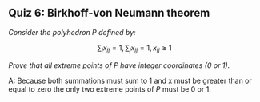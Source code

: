 ## Quiz 6: Birkhoff-von Neumann theorem

*Consider the polyhedron P defined by:*

$$
  \sum_{i} x_{ij} = 1, \sum_{j} x_{ij} = 1, x_{ij} \geq 1
$$

*Prove that all extreme points of P have integer coordinates (0 or 1).*

A: Because both summations must sum to 1 and x must be greater than or equal to zero the only two extreme points of *P* must be 0 or 1.
